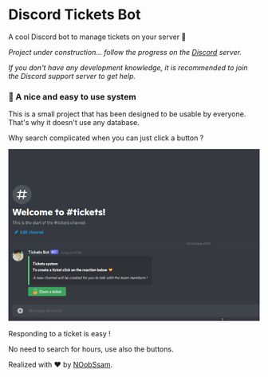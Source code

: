 # Discord Tickets Bot

A cool Discord bot to manage tickets on your server 🎫

*Project under construction... follow the progress on the [Discord](https://discord.gg/11pm) server.*

*If you don't have any development knowledge, it is recommended to join the Discord support server to get help.*

### 💬 A nice and easy to use system

This is a small project that has been designed to be usable by everyone. That's why it doesn't use any database.

Why search complicated when you can just click a button ?

![Setup](./img/setup.gif)

Responding to a ticket is easy !

No need to search for hours, use also the buttons.

Realized with ❤️ by [NOobSsam](https://github.com/NOobSsam).
